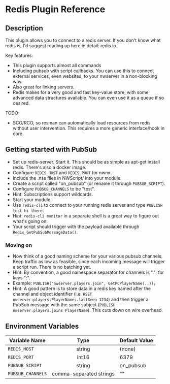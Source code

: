 # Redis Plugin Reference

## Description

This plugin allows you to connect to a redis server. If you don't know what redis is, I'd suggest reading up here in detail: redis.io.

Key features:

* This plugin supports almost all commands
* Including pubsub with script callbacks. You can use this to connect external services, even websites, to your nwserver in a non-blocking way.
* Also great for linking servers.
* Redis makes for a very good and fast key-value store, with some advanced data structures available. You can even use it as a queue if so desired.

TODO:

* SCO/RCO, so resman can automatically load resources from redis without user intervention. This requires a more generic interface/hook in core.

## Getting started with PubSub

* Set up redis-server. Start it. This should be as simple as apt-get install redis. There's also a docker image.
* Configure `REDIS_HOST` and `REDIS_PORT` for nwnx.
* Include the .nss files in NWScript/ into your module.
* Create a script called "on_pubsub" (or rename it through `PUBSUB_SCRIPT`).
* Configure `PUBSUB_CHANNELS` to be "test".
* Hint: Subscriptions support wildcards.
* Start your module.
* Use `redis-cli` to connect to your running redis server and type `PUBLISH test hi there`.
* Hint: `redis-cli monitor` in a separate shell is a great way to figure out what's going on.
* Your script should trigger with the payload available through `Redis_GetPubSubMessageData()`.

### Moving on

* Now think of a good naming scheme for your various pubsub channels. Keep traffic as low as feasible, since each incoming message will trigger a script run. There is no batching yet.
* Hint: By convention, a good namespace separator for channels is "."; for keys ":".
* Example: `PUBLISH("nwserver.players.join", GetPCPlayerName(..));`
* Hint: A good pattern is to store data in a redis key named after the channel and object identifier (i.e. `HSET nwserver:players:PlayerName:.lastSeen 1234`) and then trigger a PubSub message with the same subject (`PUBLISH nwserver.players.joins PlayerName`). This cuts down on wire overhead.

## Environment Variables

| Variable Name     |  Type                   | Default Value                      |
| ----------------- | :---------------------: | ---------------------------------- |
| `REDIS_HOST`      | string                  | (none)                             |
| `REDIS_PORT`      | int16                   | 6379                               |
| `PUBSUB_SCRIPT`   | string                  | on_pubsub                          |
| `PUBSUB_CHANNELS` | comma-separated strings | ""                                 |

